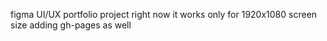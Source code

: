 figma UI/UX portfolio project
right now it works only for  1920x1080 screen size
adding gh-pages as well
